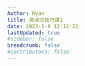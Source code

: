 ```yaml
---
Author: Ryan
title: 英译汉技巧课1
date: 2023-1-8 12:12:22
lastUpdated: true
#sidebar: false
breadcrumb: false
#contributors: false
---
```

